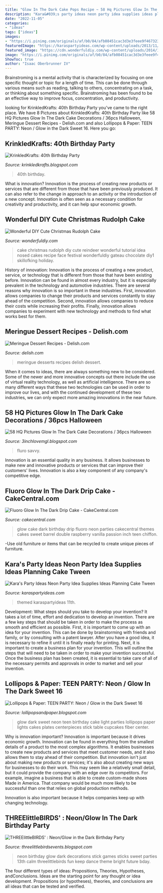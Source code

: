 ```yaml
---
title: "Glow In The Dark Cake Pops Recipe ~ 58 Hq Pictures Glow In The Dark Cake Decorations / 36pcs Halloween"
description: "Kara&#039;s party ideas neon party idea supplies ideas planning cake tween"
date: "2022-11-05"
categories:
- "ideas"
tags: ["ideas"]
images:
- "https://i.pinimg.com/originals/af/b0/84/afb08451cac3d3e3feee9f4673231d1a.jpg"
featuredImage: "https://karaspartyideas.com/wp-content/uploads/2013/11/neon-1-679x1024.jpg"
featured_image: "https://cdn.wonderfuldiy.com/wp-content/uploads/2014/12/Rudolph-Christmas-Cake-wonderful-diy1.jpg"
image: "https://i.pinimg.com/originals/af/b0/84/afb08451cac3d3e3feee9f4673231d1a.jpg"
ShowToc: true
author: "Isaac Oberbrunner IV"
---
```



Brainstroming is a mental activity that is characterized by focusing on one specific thought or topic for a length of time. This can be done through various means such as reading, talking to others, concentrating on a task, or thinking about something specific. Brainstroming has been found to be an effective way to improve focus, concentration, and productivity.

	

		
looking for KrinkledKrafts: 40th Birthday Party you've came to the right place. We have 8 Pictures about KrinkledKrafts: 40th Birthday Party like 58 HQ Pictures Glow In The Dark Cake Decorations / 36pcs Halloween, Meringue Dessert Recipes - Delish.com and also Lollipops &amp; Paper: TEEN PARTY: Neon / Glow in the Dark Sweet 16. Here you go:
		
    
## KrinkledKrafts: 40th Birthday Party

<img loading=lazy src="https://2.bp.blogspot.com/-MOe7rICaRUU/T4rd8Ff9D6I/AAAAAAAAAJc/or7PIZYiCQo/s1600/IMG_1941.JPG" onerror="this.onerror=null;this.src='https://tse2.mm.bing.net/th?id=OIP.sysDQANzcB1A-eoKWxBhHQHaLG&amp;pid=15.1';" alt="KrinkledKrafts: 40th Birthday Party">

_Source: krinkledkrafts.blogspot.com_

>40th birthday. 

	

What is innovation?
Innovation is the process of creating new products or services that are different from those that have been previously produced. It can also refer to the change in approach to an activity or the introduction of a new concept. Innovation is often seen as a necessary condition for creativity and productivity, and it can help spur economic growth.

    
## Wonderful DIY Cute Christmas Rudolph Cake

<img loading=lazy src="https://cdn.wonderfuldiy.com/wp-content/uploads/2014/12/Rudolph-Christmas-Cake-wonderful-diy1.jpg" onerror="this.onerror=null;this.src='https://tse3.mm.bing.net/th?id=OIP.jf8GtjxqoC6k451s73BR-gHaGM&amp;pid=15.1';" alt="Wonderful DIY Cute Christmas Rudolph Cake">

_Source: wonderfuldiy.com_

>cake christmas rudolph diy cute reindeer wonderful tutorial idea nosed cakes recipe face festival wonderfuldiy gateau chocolate diy1 skillofking holiday. 

	

History of innovation:
Innovation is the process of creating a new product, service, or technology that is different from those that have been existing before. Innovation can be found in almost every industry, but it is especially prevalent in the technology and automotive industries. There are several reasons why innovation is so important in these industries. First, innovation allows companies to change their products and services constantly to stay ahead of the competition. Second, innovation allows companies to reduce their costs while increasing their profits. Finally, innovation allows companies to experiment with new technology and methods to find what works best for them.

    
## Meringue Dessert Recipes - Delish.com

<img loading=lazy src="http://del.h-cdn.co/assets/15/30/ad9ef02868fe21dec95d184b94736bec.jpg" onerror="this.onerror=null;this.src='https://tse2.mm.bing.net/th?id=OIP.USC6Q3-W3hU7E5SEVClyygHaLH&amp;pid=15.1';" alt="Meringue Dessert Recipes - Delish.com">

_Source: delish.com_

>meringue desserts recipes delish dessert. 

	

When it comes to ideas, there are always something new to be considered. Some of the newer and more innovative concepts out there include the use of virtual reality technology, as well as artificial intelligence. There are so many different ways that these two technologies can be used in order to improve our lives, and with the continued development of these two industries, we can only expect more amazing innovations in the near future.

    
## 58 HQ Pictures Glow In The Dark Cake Decorations / 36pcs Halloween

<img loading=lazy src="https://i.pinimg.com/originals/af/b0/84/afb08451cac3d3e3feee9f4673231d1a.jpg" onerror="this.onerror=null;this.src='https://tse1.mm.bing.net/th?id=OIP.-GAQrvS5Q4HYF7oid8QNegHaKN&amp;pid=15.1';" alt="58 HQ Pictures Glow In The Dark Cake Decorations / 36pcs Halloween">

_Source: 3inchlovemgl.blogspot.com_

>fluro savvy. 

	

Innovation is an essential quality in any business. It allows businesses to make new and innovative products or services that can improve their customers' lives. Innovation is also a key component of any company's competitive edge.

    
## Fluoro Glow In The Dark Drip Cake - CakeCentral.com

<img loading=lazy src="http://cdn001.cakecentral.com/gallery/2015/09/900_iZXTnqYLcw-fluoro-glow-in-the-dark-drip-cake.jpg" onerror="this.onerror=null;this.src='https://tse3.mm.bing.net/th?id=OIP.jDZvReR30GY9bv2nuL4RqAHaLd&amp;pid=15.1';" alt="Fluoro Glow In The Dark Drip Cake - CakeCentral.com">

_Source: cakecentral.com_

>glow cake dark birthday drip fluoro neon parties cakecentral themes cakes sweet barrel double raspberry vanilla passion inch teen chiffon. 

	

-Use old furniture or items that can be recycled to create unique pieces of furniture.

    
## Kara&#039;s Party Ideas Neon Party Idea Supplies Ideas Planning Cake Tween

<img loading=lazy src="https://karaspartyideas.com/wp-content/uploads/2013/11/neon-1-679x1024.jpg" onerror="this.onerror=null;this.src='https://tse4.mm.bing.net/th?id=OIP.CszblYAznAC-mhjK7VnfbQHaLK&amp;pid=15.1';" alt="Kara&#039;s Party Ideas Neon Party Idea Supplies Ideas Planning Cake Tween">

_Source: karaspartyideas.com_

>themed karaspartyideas 11th. 

	

Development: What steps should you take to develop your invention?
It takes a lot of time, effort and dedication to develop an invention. There are a few key steps that should be taken in order to make the process as smooth and efficient as possible. First, it is important to come up with an idea for your invention. This can be done by brainstorming with friends and family, or by consulting with a patent lawyer. After you have a good idea, it is necessary to refine it until it is finally ready for printing. Next, it is important to create a business plan for your invention. This will outline the steps that will need to be taken in order to make your invention successful. Once the business plan has been created, it is essential to take care of all of the necessary permits and approvals in order to market and sell your invention.

    
## Lollipops &amp; Paper: TEEN PARTY: Neon / Glow In The Dark Sweet 16

<img loading=lazy src="http://4.bp.blogspot.com/-QLg7hxtHC4Q/TZFnSc8PS9I/AAAAAAAAAUI/AwT-IXBOlyU/s1600/DSC08447.JPG" onerror="this.onerror=null;this.src='https://tse3.mm.bing.net/th?id=OIP.ZmXjtblRog-dqCWo-i-kfgHaJ4&amp;pid=15.1';" alt="Lollipops &amp; Paper: TEEN PARTY: Neon / Glow in the Dark Sweet 16">

_Source: lollipopsandpaper.blogspot.com_

>glow dark sweet neon teen birthday cake light parties lollipops paper lights cakes plates centerpieces stick table cupcakes fiber center. 

	

Why is innovation important?
Innovation is important because it drives economic growth. Innovation can be found in everything from the smallest details of a product to the most complex algorithms. It enables businesses to create new products and services that meet customer needs, and it also allows them to stay ahead of their competition.
But innovation isn't just about making new products or services; it's also about creating new ways for businesses to do their work. This may seem like a relatively small detail, but it could provide the company with an edge over its competitors. For example, imagine a business that is able to create custom-made shoes Made in America. That company would be much more likely to be successful than one that relies on global production methods.

Innovation is also important because it helps companies keep up with changing technology.

    
## THREElittleBIRDS&#039; : Neon/Glow In The Dark Birthday Party

<img loading=lazy src="https://4.bp.blogspot.com/-cXhmWlq_EbQ/UpVs2L_Q2nI/AAAAAAAAEtc/2JWxHB-3VyA/s1600/IMG_1796.jpg" onerror="this.onerror=null;this.src='https://tse4.mm.bing.net/th?id=OIP.niE7tceYPSzR7kGoahINEAHaLH&amp;pid=15.1';" alt="THREElittleBIRDS&#039; : Neon/Glow in the Dark Birthday Party">

_Source: threelittlebirdsevents.blogspot.com_

>neon birthday glow dark decorations stick games sticks sweet parties 13th calm threelittlebirds fun keep dance theme bright future bday. 

	

The four different types of ideas: Propositions, Theories, Hypotheses, andConclusions.
Ideas are the starting point for any thought or idea development. Propositions (or hypotheses), theories, and conclusions are all ideas that can be tested and verified.

